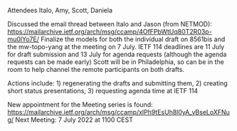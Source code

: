 
Attendees Italo, Amy, Scott, Daniela

Discussed the email thread between Italo and Jason (from NETMOD):  https://mailarchive.ietf.org/arch/msg/ccamp/4OfFPbWtUq80T2R03p-mu0lYo7E/
Finalize the models for both the individual draft on 8561bis and the mw-topo-yang at the meeting on 7 July.
IETF 114 deadlines are 11 July for draft submission and 13 July for agenda requests (although the agenda requests can be made early)
Scott will be in Philadelphia, so can be in the room to help channel the remote participants on both drafts.

Actions include:  1) regenerating the drafts and submitting them, 2) creating short status presentations, 3) requesting agenda time at IETF 114

New appointment for the Meeting series is found: https://mailarchive.ietf.org/arch/msg/ccamp/xlPh9tEsUh8l0yA_yBseLoXFNug/ 
Next Meeting: 7 July 2022 at 1100 CEST

